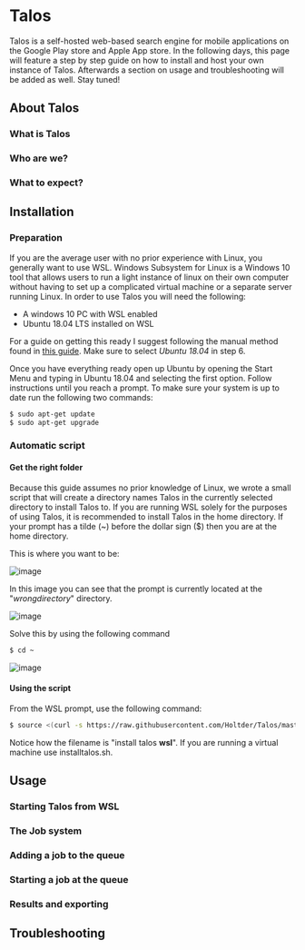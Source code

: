 # Talos

Talos is a self-hosted web-based search engine for mobile applications on the Google Play store and Apple App store. In the following days, this page will feature a step by step guide on how to install and host your own instance of Talos. Afterwards a section on usage and troubleshooting will be added as well. Stay tuned!

## About Talos
### What is Talos

### Who are we?

### What to expect?

## Installation
### Preparation
If you are the average user with no prior experience with Linux, you generally want to use WSL. Windows Subsystem for Linux is a Windows 10 tool that allows users to run a light instance of linux on their own computer without having to set up a complicated virtual machine or a separate server running Linux. In order to use Talos you will need the following:
- A windows 10 PC with WSL enabled
- Ubuntu 18.04 LTS installed on WSL

For a guide on getting this ready I suggest following the manual method found in [this guide](https://docs.microsoft.com/en-us/windows/wsl/install-win10#manual-installation-steps). Make sure to select *Ubuntu 18.04* in step 6.

Once you have everything ready open up Ubuntu by opening the Start Menu and typing in Ubuntu 18.04 and selecting the first option. Follow instructions until you reach a prompt. To make sure your system is up to date run the following two commands:
```bash
$ sudo apt-get update
$ sudo apt-get upgrade
```

### Automatic script
#### Get the right folder
Because this guide assumes no prior knowledge of Linux, we wrote a small script that will create a directory names Talos in the currently selected directory to install Talos to. If you are running WSL solely for the purposes of using Talos, it is recommended to install Talos in the home directory. If your prompt has a tilde (~) before the dollar sign ($) then you are at the home directory.

This is where you want to be:

![image](https://user-images.githubusercontent.com/1879915/111901355-e5502000-8a37-11eb-9870-bc012dbcf6b4.png)

In this image you can see that the prompt is currently located at the "*wrongdirectory*" directory.

![image](https://user-images.githubusercontent.com/1879915/111901409-5394e280-8a38-11eb-9ba1-3d8a15f1294f.png)

Solve this by using the following command
```bash
$ cd ~
```

![image](https://user-images.githubusercontent.com/1879915/111901395-33fdba00-8a38-11eb-83da-41606c2efee6.png)

#### Using the script
From the WSL prompt, use the following command:
```bash
$ source <(curl -s https://raw.githubusercontent.com/Holtder/Talos/master/installtaloswsl.sh)
```

Notice how the filename is "install talos **wsl**". If you are running a virtual machine use installtalos.sh.

## Usage
### Starting Talos from WSL

### The Job system

### Adding a job to the queue

### Starting a job at the queue

### Results and exporting

## Troubleshooting
